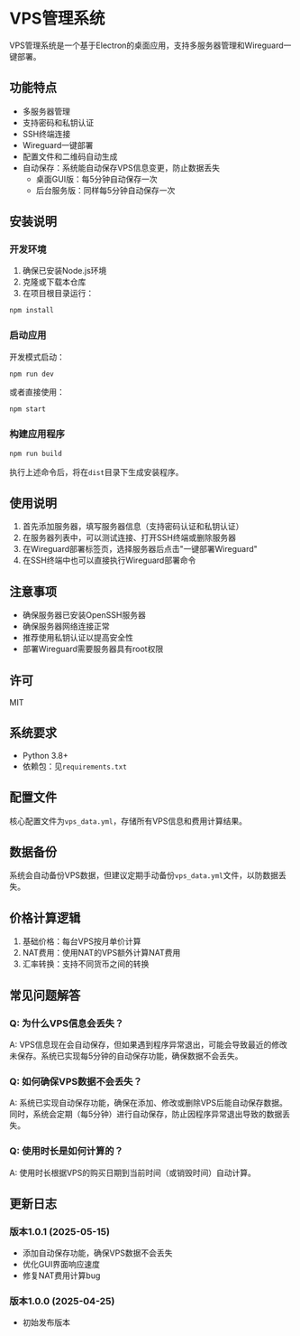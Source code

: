 # VPS管理系统

VPS管理系统是一个基于Electron的桌面应用，支持多服务器管理和Wireguard一键部署。

## 功能特点

- 多服务器管理
- 支持密码和私钥认证
- SSH终端连接
- Wireguard一键部署
- 配置文件和二维码自动生成
- 自动保存：系统能自动保存VPS信息变更，防止数据丢失
  - 桌面GUI版：每5分钟自动保存一次
  - 后台服务版：同样每5分钟自动保存一次

## 安装说明

### 开发环境

1. 确保已安装Node.js环境
2. 克隆或下载本仓库
3. 在项目根目录运行：

```bash
npm install
```

### 启动应用

开发模式启动：

```bash
npm run dev
```

或者直接使用：

```bash
npm start
```

### 构建应用程序

```bash
npm run build
```

执行上述命令后，将在`dist`目录下生成安装程序。

## 使用说明

1. 首先添加服务器，填写服务器信息（支持密码认证和私钥认证）
2. 在服务器列表中，可以测试连接、打开SSH终端或删除服务器
3. 在Wireguard部署标签页，选择服务器后点击"一键部署Wireguard"
4. 在SSH终端中也可以直接执行Wireguard部署命令

## 注意事项

- 确保服务器已安装OpenSSH服务器
- 确保服务器网络连接正常
- 推荐使用私钥认证以提高安全性
- 部署Wireguard需要服务器具有root权限

## 许可

MIT

## 系统要求

- Python 3.8+
- 依赖包：见`requirements.txt`

## 配置文件

核心配置文件为`vps_data.yml`，存储所有VPS信息和费用计算结果。

## 数据备份

系统会自动备份VPS数据，但建议定期手动备份`vps_data.yml`文件，以防数据丢失。

## 价格计算逻辑

1. 基础价格：每台VPS按月单价计算
2. NAT费用：使用NAT的VPS额外计算NAT费用
3. 汇率转换：支持不同货币之间的转换

## 常见问题解答

### Q: 为什么VPS信息会丢失？
A: VPS信息现在会自动保存，但如果遇到程序异常退出，可能会导致最近的修改未保存。系统已实现每5分钟的自动保存功能，确保数据不会丢失。

### Q: 如何确保VPS数据不会丢失？
A: 系统已实现自动保存功能，确保在添加、修改或删除VPS后能自动保存数据。同时，系统会定期（每5分钟）进行自动保存，防止因程序异常退出导致的数据丢失。

### Q: 使用时长是如何计算的？
A: 使用时长根据VPS的购买日期到当前时间（或销毁时间）自动计算。

## 更新日志

### 版本1.0.1 (2025-05-15)
- 添加自动保存功能，确保VPS数据不会丢失
- 优化GUI界面响应速度
- 修复NAT费用计算bug

### 版本1.0.0 (2025-04-25)
- 初始发布版本
